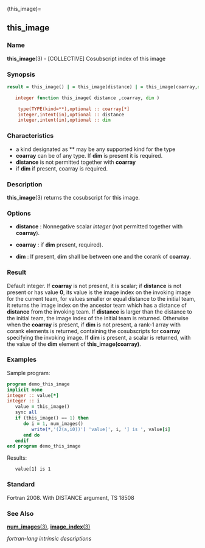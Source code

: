 (this_image)=
## this_image

### **Name**

**this_image**(3) - \[COLLECTIVE\] Cosubscript index of this image

### **Synopsis**

```fortran
result = this_image() | = this_image(distance) | = this_image(coarray,dim)
```

```fortran
   integer function this_image( distance ,coarray, dim )

    type(TYPE(kind=**),optional :: coarray[*]
    integer,intent(in),optional :: distance
    integer,intent(in),optional :: dim
```

### **Characteristics**

- a kind designated as \*\* may be any supported kind for the type
- **coarray** can be of any type. If **dim** is present it is required.
- **distance** is not permitted together with **coarray**
- if **dim** if present, coarray is required.

### **Description**

**this_image**(3) returns the cosubscript for this image.

### **Options**

- **distance**
  : Nonnegative scalar _integer_ (not permitted together with **coarray**).

- **coarray**
  : if **dim** present, required).

- **dim**
  : If present, **dim** shall be between one and the corank of **coarray**.

### **Result**

Default integer. If **coarray** is not present, it is scalar; if **distance** is
not present or has value **0**, its value is the image index on the invoking
image for the current team, for values smaller or equal distance to the
initial team, it returns the image index on the ancestor team which has
a distance of **distance** from the invoking team. If **distance** is larger
than the distance to the initial team, the image index of the initial
team is returned. Otherwise when the **coarray** is present, if **dim** is not
present, a rank-1 array with corank elements is returned, containing the
cosubscripts for **coarray** specifying the invoking image. If **dim** is
present, a scalar is returned, with the value of the **dim** element of
**this_image(coarray)**.

### **Examples**

Sample program:

```fortran
program demo_this_image
implicit none
integer :: value[*]
integer :: i
   value = this_image()
   sync all
   if (this_image() == 1) then
      do i = 1, num_images()
         write(*,'(2(a,i0))') 'value[', i, '] is ', value[i]
      end do
   endif
end program demo_this_image
```

Results:

```text
   value[1] is 1
```

### **Standard**

Fortran 2008. With DISTANCE argument, TS 18508

### **See Also**

[**num_images**(3)](#num_images),
[**image_index**(3)](#image_index)

_fortran-lang intrinsic descriptions_
